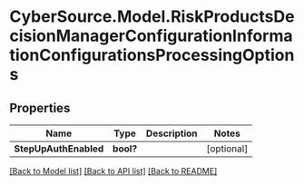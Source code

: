 # CyberSource.Model.RiskProductsDecisionManagerConfigurationInformationConfigurationsProcessingOptions
## Properties

Name | Type | Description | Notes
------------ | ------------- | ------------- | -------------
**StepUpAuthEnabled** | **bool?** |  | [optional] 

[[Back to Model list]](../README.md#documentation-for-models) [[Back to API list]](../README.md#documentation-for-api-endpoints) [[Back to README]](../README.md)

